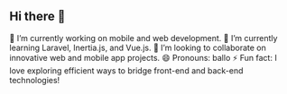 ## Hi there 👋

<!--
**trikibilel/trikibilel** is a ✨ _special_ ✨ repository because its `README.md` (this file) appears on your GitHub profile.
-->

🔭 I’m currently working on mobile and web development.
🌱 I’m currently learning Laravel, Inertia.js, and Vue.js.
👯 I’m looking to collaborate on innovative web and mobile app projects.
😄 Pronouns: ballo
⚡ Fun fact: I love exploring efficient ways to bridge front-end and back-end technologies!

